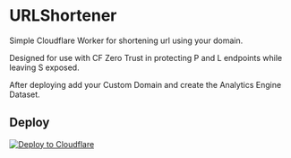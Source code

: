 # URLShortener

Simple Cloudflare Worker for shortening url using your domain.

Designed for use with CF Zero Trust in protecting P and L endpoints while leaving S exposed.

After deploying add your Custom Domain and create the Analytics Engine Dataset.

## Deploy
[![Deploy to Cloudflare](https://deploy.workers.cloudflare.com/button)](https://deploy.workers.cloudflare.com/?url=https://github.com/LewisConor/URL-Shortener.git)